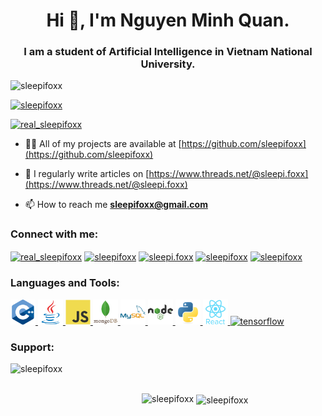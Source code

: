 <h1 align="center">Hi 👋, I'm Nguyen Minh Quan.</h1>
<h3 align="center">I am a student of Artificial Intelligence in Vietnam National University.</h3>

<p align="left"> <img src="https://komarev.com/ghpvc/?username=sleepifoxx&label=Profile%20views&color=0e75b6&style=flat" alt="sleepifoxx" /> </p>

<p align="left"> <a href="https://github.com/ryo-ma/github-profile-trophy"><img src="https://github-profile-trophy.vercel.app/?username=sleepifoxx" alt="sleepifoxx" /></a> </p>

<p align="left"> <a href="https://twitter.com/real_sleepifoxx" target="blank"><img src="https://img.shields.io/twitter/follow/real_sleepifoxx?logo=twitter&style=for-the-badge" alt="real_sleepifoxx" /></a> </p>

- 👨‍💻 All of my projects are available at [https://github.com/sleepifoxx](https://github.com/sleepifoxx)

- 📝 I regularly write articles on [https://www.threads.net/@sleepi.foxx](https://www.threads.net/@sleepi.foxx)

- 📫 How to reach me **sleepifoxx@gmail.com**

<h3 align="left">Connect with me:</h3>
<p align="left">
<a href="https://twitter.com/real_sleepifoxx" target="blank"><img align="center" src="https://raw.githubusercontent.com/rahuldkjain/github-profile-readme-generator/master/src/images/icons/Social/twitter.svg" alt="real_sleepifoxx" height="30" width="40" /></a>
<a href="https://linkedin.com/in/sleepifoxx" target="blank"><img align="center" src="https://raw.githubusercontent.com/rahuldkjain/github-profile-readme-generator/master/src/images/icons/Social/linked-in-alt.svg" alt="sleepifoxx" height="30" width="40" /></a>
<a href="https://fb.com/sleepi.foxx" target="blank"><img align="center" src="https://raw.githubusercontent.com/rahuldkjain/github-profile-readme-generator/master/src/images/icons/Social/facebook.svg" alt="sleepi.foxx" height="30" width="40" /></a>
<a href="https://instagram.com/sleepifoxx" target="blank"><img align="center" src="https://raw.githubusercontent.com/rahuldkjain/github-profile-readme-generator/master/src/images/icons/Social/instagram.svg" alt="sleepifoxx" height="30" width="40" /></a>
<a href="https://www.hackerrank.com/sleepifoxx" target="blank"><img align="center" src="https://raw.githubusercontent.com/rahuldkjain/github-profile-readme-generator/master/src/images/icons/Social/hackerrank.svg" alt="sleepifoxx" height="30" width="40" /></a>
</p>

<h3 align="left">Languages and Tools:</h3>
<p align="left"> <a href="https://www.w3schools.com/cpp/" target="_blank" rel="noreferrer"> <img src="https://raw.githubusercontent.com/devicons/devicon/master/icons/cplusplus/cplusplus-original.svg" alt="cplusplus" width="40" height="40"/> </a> <a href="https://www.java.com" target="_blank" rel="noreferrer"> <img src="https://raw.githubusercontent.com/devicons/devicon/master/icons/java/java-original.svg" alt="java" width="40" height="40"/> </a> <a href="https://developer.mozilla.org/en-US/docs/Web/JavaScript" target="_blank" rel="noreferrer"> <img src="https://raw.githubusercontent.com/devicons/devicon/master/icons/javascript/javascript-original.svg" alt="javascript" width="40" height="40"/> </a> <a href="https://www.mongodb.com/" target="_blank" rel="noreferrer"> <img src="https://raw.githubusercontent.com/devicons/devicon/master/icons/mongodb/mongodb-original-wordmark.svg" alt="mongodb" width="40" height="40"/> </a> <a href="https://www.mysql.com/" target="_blank" rel="noreferrer"> <img src="https://raw.githubusercontent.com/devicons/devicon/master/icons/mysql/mysql-original-wordmark.svg" alt="mysql" width="40" height="40"/> </a> <a href="https://nodejs.org" target="_blank" rel="noreferrer"> <img src="https://raw.githubusercontent.com/devicons/devicon/master/icons/nodejs/nodejs-original-wordmark.svg" alt="nodejs" width="40" height="40"/> </a> <a href="https://www.python.org" target="_blank" rel="noreferrer"> <img src="https://raw.githubusercontent.com/devicons/devicon/master/icons/python/python-original.svg" alt="python" width="40" height="40"/> </a> <a href="https://reactjs.org/" target="_blank" rel="noreferrer"> <img src="https://raw.githubusercontent.com/devicons/devicon/master/icons/react/react-original-wordmark.svg" alt="react" width="40" height="40"/> </a> <a href="https://www.tensorflow.org" target="_blank" rel="noreferrer"> <img src="https://www.vectorlogo.zone/logos/tensorflow/tensorflow-icon.svg" alt="tensorflow" width="40" height="40"/> </a> </p>

<h3 align="left">Support:</h3>
<p><a href="https://www.buymeacoffee.com/sleepifoxx"> <img align="left" src="https://cdn.buymeacoffee.com/buttons/v2/default-yellow.png" height="50" width="210" alt="sleepifoxx" /></a></p><br><br>

<p><img align="left" src="https://github-readme-stats.vercel.app/api/top-langs?username=sleepifoxx&show_icons=true&locale=en&layout=compact" alt="sleepifoxx" /></p>

<p>&nbsp;<img align="center" src="https://github-readme-stats.vercel.app/api?username=sleepifoxx&show_icons=true&locale=en" alt="sleepifoxx" /></p>

